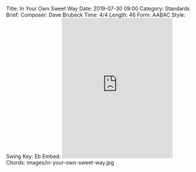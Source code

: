 Title: In Your Own Sweet Way
Date: 2019-07-30 09:00
Category: Standards
Brief:
Composer: Dave Brubeck
Time: 4/4
Length: 46
Form: AABAC
Style: Swing
Key: Eb
Embed: <iframe src="https://open.spotify.com/embed/user/thatdavidmiller/playlist/4VcpUEosWcvyFoq7q5MCz2" width="300" height="380" frameborder="0" allowtransparency="true" allow="encrypted-media"></iframe>
Chords: images/in-your-own-sweet-way.jpg
